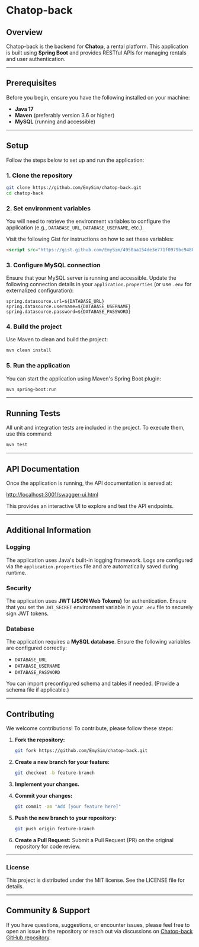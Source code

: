 # Chatop-back

## Overview

Chatop-back is the backend for **Chatop**, a rental platform. This application is built using **Spring Boot** and provides RESTful APIs for managing rentals and user authentication.

---

## Prerequisites

Before you begin, ensure you have the following installed on your machine:

- **Java 17**
- **Maven** (preferably version 3.6 or higher)
- **MySQL** (running and accessible)

---

## Setup

Follow the steps below to set up and run the application:

### 1. **Clone the repository**

```bash
git clone https://github.com/EmySim/chatop-back.git
cd chatop-back
```

### 2. **Set environment variables**

You will need to retrieve the environment variables to configure the application (e.g., `DATABASE_URL`, `DATABASE_USERNAME`, etc.).

Visit the following Gist for instructions on how to set these variables:

```html
<script src="https://gist.github.com/EmySim/4950aa154de3e771f0979bc9480b32fb.js"></script>
```

### 3. **Configure MySQL connection**

Ensure that your MySQL server is running and accessible. Update the following connection details in your `application.properties` (or use `.env` for externalized configuration):

```properties
spring.datasource.url=${DATABASE_URL}
spring.datasource.username=${DATABASE_USERNAME}
spring.datasource.password=${DATABASE_PASSWORD}
```

### 4. **Build the project**

Use Maven to clean and build the project:

```bash
mvn clean install
```

### 5. **Run the application**

You can start the application using Maven's Spring Boot plugin:

```bash
mvn spring-boot:run
```

---

## Running Tests

All unit and integration tests are included in the project. To execute them, use this command:

```bash
mvn test
```

---

## API Documentation

Once the application is running, the API documentation is served at:

[http://localhost:3001/swagger-ui.html](http://localhost:3001/swagger-ui.html)

This provides an interactive UI to explore and test the API endpoints.

---

## Additional Information

### Logging
The application uses Java's built-in logging framework. Logs are configured via the `application.properties` file and are automatically saved during runtime.

### Security
The application uses **JWT (JSON Web Tokens)** for authentication. Ensure that you set the `JWT_SECRET` environment variable in your `.env` file to securely sign JWT tokens.

### Database
The application requires a **MySQL database**. Ensure the following variables are configured correctly:

- `DATABASE_URL`
- `DATABASE_USERNAME`
- `DATABASE_PASSWORD`

You can import preconfigured schema and tables if needed. (Provide a schema file if applicable.)

---

## Contributing

We welcome contributions! To contribute, please follow these steps:

1. **Fork the repository:**

   ```bash
   git fork https://github.com/EmySim/chatop-back.git
   ```

2. **Create a new branch for your feature:**

   ```bash
   git checkout -b feature-branch
   ```

3. **Implement your changes.**

4. **Commit your changes:**

   ```bash
   git commit -am "Add [your feature here]"
   ```

5. **Push the new branch to your repository:**

   ```bash
   git push origin feature-branch
   ```

6. **Create a Pull Request:**
   Submit a Pull Request (PR) on the original repository for code review.

---

### License

This project is distributed under the MIT license. See the LICENSE file for details.

---

## Community & Support

If you have questions, suggestions, or encounter issues, please feel free to open an issue in the repository or reach out via discussions on [Chatop-back GitHub repository](https://github.com/EmySim/chatop-back).